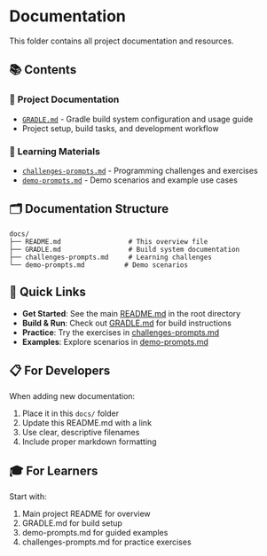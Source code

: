 # Documentation

This folder contains all project documentation and resources.

## 📚 Contents

### 📖 **Project Documentation**
- [`GRADLE.md`](GRADLE.md) - Gradle build system configuration and usage guide
- Project setup, build tasks, and development workflow

### 🎯 **Learning Materials**
- [`challenges-prompts.md`](challenges-prompts.md) - Programming challenges and exercises
- [`demo-prompts.md`](demo-prompts.md) - Demo scenarios and example use cases

## 🗂️ **Documentation Structure**

```
docs/
├── README.md                 # This overview file
├── GRADLE.md                 # Build system documentation
├── challenges-prompts.md     # Learning challenges
└── demo-prompts.md          # Demo scenarios
```

## 🚀 **Quick Links**

- **Get Started**: See the main [README.md](../README.md) in the root directory
- **Build & Run**: Check out [GRADLE.md](GRADLE.md) for build instructions
- **Practice**: Try the exercises in [challenges-prompts.md](challenges-prompts.md)
- **Examples**: Explore scenarios in [demo-prompts.md](demo-prompts.md)

## 📋 **For Developers**

When adding new documentation:
1. Place it in this `docs/` folder
2. Update this README.md with a link
3. Use clear, descriptive filenames
4. Include proper markdown formatting

## 🎓 **For Learners**

Start with:
1. Main project README for overview
2. GRADLE.md for build setup
3. demo-prompts.md for guided examples  
4. challenges-prompts.md for practice exercises
